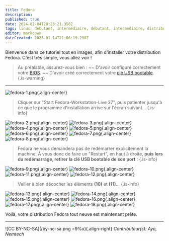 ```yaml
---
title: Fedora
description: 
published: true
date: 2024-02-04T20:23:21.358Z
tags: linux, debutant, intermédiaire, débutant, intermediaire, distribution, fedora
editor: markdown
dateCreated: 2023-01-14T21:06:19.298Z
---
```


Bienvenue dans ce tutoriel tout en images, afin d'installer votre distribution Fedora. C'est très simple, vous allez voir !

> Au préalable, assurez-vous bien : 
> ~~ D'avoir configuré correctement votre [BIOS](/tutoriels/bios-boot).
> ~~ D'avoir créé correctement votre [clé USB bootable](/tutoriels/usb-bootable).
{.is-warning}

---

![fedora-1.png](/images/fedora-1.png){.align-center}

> Cliquer sur "Start Fedora-Workstation-Live 37", puis patienter jusqu'à ce que le programme d'installation arrive sur l'écran suivant...
{.is-info}

![fedora-2.png](/images/fedora-2.png){.align-center}
![fedora-3.png](/images/fedora-3.png){.align-center}
![fedora-4.png](/images/fedora-4.png){.align-center}
![fedora-5.png](/images/fedora-5.png){.align-center}
![fedora-6.png](/images/fedora-6.png){.align-center}
![fedora-7.png](/images/fedora-7.png){.align-center}
![fedora-8.png](/images/fedora-8.png){.align-center}

> Fedora ne vous demandera pas de redémarrer explicitement la machine. À vous donc de faire un "Restart", en haut à droite, **puis lors du redémarrage, retirer la clé USB bootable de son port** :
{.is-info}

![fedora-9.png](/images/fedora-9.png){.align-center}
![fedora-10.png](/images/fedora-10.png){.align-center}
![fedora-11.png](/images/fedora-11.png){.align-center}
![fedora-12.png](/images/fedora-12.png){.align-center}

> Veiller à bien décocher les éléments **(10)** et **(11)**...
{.is-info}

![fedora-13.png](/images/fedora-13.png){.align-center}
![fedora-14.png](/images/fedora-14.png){.align-center}
![fedora-15.png](/images/fedora-15.png){.align-center}
![fedora-16.png](/images/fedora-16.png){.align-center}
![fedora-17.png](/images/fedora-17.png){.align-center}
![fedora-18.png](/images/fedora-18.png){.align-center}

Voilà, votre distribution Fedora tout neuve est maintenant prête.

---
![CC BY-NC-SA](/by-nc-sa.png =9%x){.align-right} *Contributeur(s): Ayo, Nemtech*
